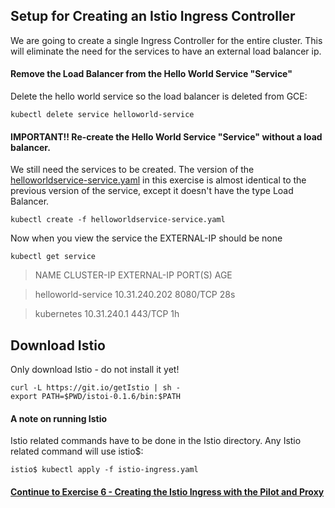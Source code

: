 ## Setup for Creating an Istio Ingress Controller

We are going to create a single Ingress Controller for the entire cluster.  This will eliminate the need for the services to have an external load balancer ip.

#### Remove the Load Balancer from the Hello World Service "Service"

Delete the hello world service so the load balancer is deleted from GCE:

`kubectl delete service helloworld-service`

#### IMPORTANT!! Re-create the  Hello World Service "Service" without a load balancer.

We still need the services to be created.  The version of the [helloworldservice-service.yaml](helloworldservice-service.yaml) in this exercise is almost identical to the previous version of the service, except it doesn't have the type Load Balancer.

`kubectl create -f helloworldservice-service.yaml`

Now when you view the service the EXTERNAL-IP should be none

`kubectl get service`

>NAME                 CLUSTER-IP      EXTERNAL-IP   PORT(S)    AGE

>helloworld-service   10.31.240.202   <none>        8080/TCP   28s

>kubernetes           10.31.240.1     <none>        443/TCP    1h

## Download Istio

Only download Istio - do not install it yet!

```
curl -L https://git.io/getIstio | sh -
export PATH=$PWD/istoi-0.1.6/bin:$PATH
```

#### A note on running Istio

Istio related commands have to be done in the Istio directory.  Any Istio related command will use istio$:

`istio$ kubectl apply -f istio-ingress.yaml`

#### [Continue to Exercise 6 - Creating the Istio Ingress with the Pilot and Proxy](exercise-6/README.md)
